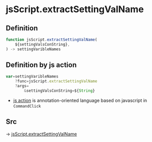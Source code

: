 # jsScript.extractSettingValName

## Definition

```js.js
function jsScript.extractSettingValName(
	${settingValsConString},
) -> settingVaribleNames
```


## Definition by js action

```js.js
var=settingVaribleNames
	?func=jsScript.extractSettingValName
	?args=
		&settingValsConString=${String}
```

- [js action](#) is annotation-oriented language based on javascript in `CommandClick`



## Src

-> [jsScript.extractSettingValName](https://github.com/puutaro/CommandClick/blob/master/app/src/main/java/com/puutaro/commandclick/fragment_lib/terminal_fragment/js_interface/edit/JsScript.kt#L200)


